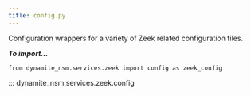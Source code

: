 ```yaml
---
title: config.py
---
```


Configuration wrappers for a variety of Zeek related configuration files.

***To import...***
```python3
from dynamite_nsm.services.zeek import config as zeek_config
```

::: dynamite_nsm.services.zeek.config
